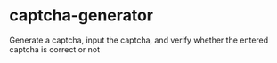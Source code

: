 # captcha-generator
Generate a captcha, input the captcha, and verify whether the entered captcha is correct or not
